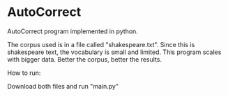 # AutoCorrect
AutoCorrect program implemented in python.

The corpus used is in a file called "shakespeare.txt". Since this is shakespeare text, the vocabulary is small and limited. This program scales with bigger data. Better the corpus, better the results.

How to run:

Download both files and run "main.py"
